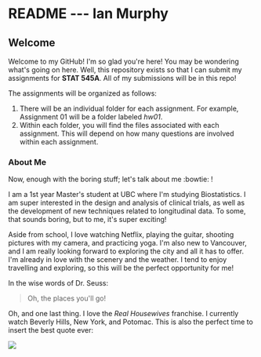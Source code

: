 # README --- Ian Murphy

## Welcome

Welcome to my GitHub! I'm so glad you're here! You may be wondering what's going on here. Well, this repository exists so that I can submit my assignments for **STAT 545A**. All of my submissions will be in this repo! 

The assignments will be organized as follows:

1. There will be an individual folder for each assignment. For example, Assignment 01 will be a folder labeled *hw01*.
2. Within each folder, you will find the files associated with each assignment. This will depend on how many questions are involved within each assignment.

### About Me

Now, enough with the boring stuff; let's talk about me :bowtie: ! 

I am a 1st year Master's student at UBC where I'm studying Biostatistics. I am super interested in the design and analysis of clinical trials, as well as the development of new techniques related to longitudinal data. To some, that sounds boring, but to me, it's super exciting! 

Aside from school, I love watching Netflix, playing the guitar, shooting pictures with my camera, and practicing yoga. I'm also new to Vancouver, and I am really looking forward to exploring the city and all it has to offer. I'm already in love with the scenery and the weather. I tend to enjoy travelling and exploring, so this will be the perfect opportunity for me!

In the wise words of Dr. Seuss:

> Oh, the places you'll go!

Oh, and one last thing. I love the *Real Housewives* franchise. I currently watch Beverly Hills, New York, and Potomac. This is also the perfect time to insert the best quote ever:

![](https://media.giphy.com/media/3ohzdGu4kGeeSUX7iw/giphy.gif)
